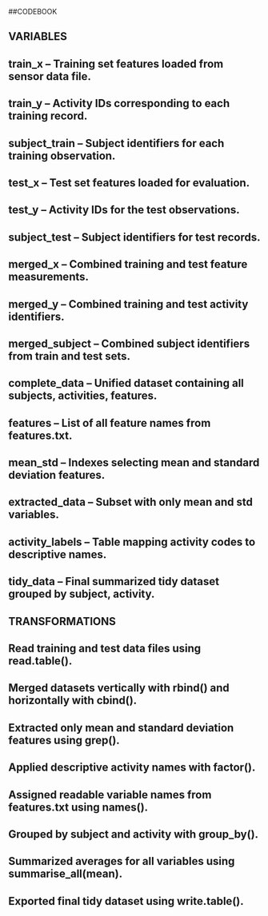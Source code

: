 ##CODEBOOK

## VARIABLES 
## train_x – Training set features loaded from sensor data file.

## train_y – Activity IDs corresponding to each training record.

## subject_train – Subject identifiers for each training observation.

## test_x – Test set features loaded for evaluation.

## test_y – Activity IDs for the test observations.

## subject_test – Subject identifiers for test records.

## merged_x – Combined training and test feature measurements.

## merged_y – Combined training and test activity identifiers.

## merged_subject – Combined subject identifiers from train and test sets.

## complete_data – Unified dataset containing all subjects, activities, features.

## features – List of all feature names from features.txt.

## mean_std – Indexes selecting mean and standard deviation features.

## extracted_data – Subset with only mean and std variables.

## activity_labels – Table mapping activity codes to descriptive names.

## tidy_data – Final summarized tidy dataset grouped by subject, activity.



## TRANSFORMATIONS

## Read training and test data files using read.table().

## Merged datasets vertically with rbind() and horizontally with cbind().

## Extracted only mean and standard deviation features using grep().

## Applied descriptive activity names with factor().

## Assigned readable variable names from features.txt using names().

## Grouped by subject and activity with group_by().

## Summarized averages for all variables using summarise_all(mean).

## Exported final tidy dataset using write.table().
